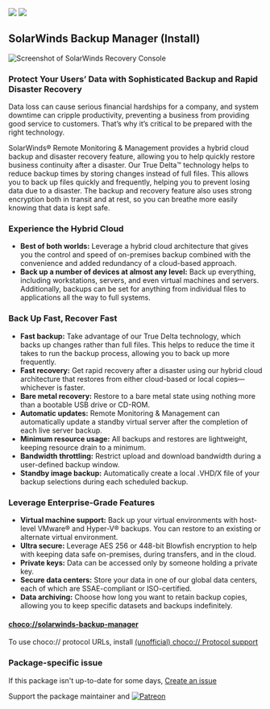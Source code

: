 [![](https://img.shields.io/chocolatey/v/solarwinds-backup-manager?color=green&label=solarwinds-backup-manager)](https://chocolatey.org/packages/solarwinds-backup-manager) [![](https://img.shields.io/chocolatey/dt/solarwinds-backup-manager)](https://chocolatey.org/packages/solarwinds-backup-manager)

## SolarWinds Backup Manager (Install)

![Screenshot of SolarWinds Recovery Console](https://cdn.jsdelivr.net/gh/tunisiano187/Chocolatey-packages@85179b8cd4077f4ed6504a5368999df5aee90917/automatic/solarwinds-backup-manager/solarwinds-backup-manager_screenshot.png)	

### Protect Your Users’ Data with Sophisticated Backup and Rapid Disaster Recovery

Data loss can cause serious financial hardships for a company, and system downtime can cripple productivity, preventing a business from providing good service to customers. That’s why it’s critical to be prepared with the right technology.

SolarWinds® Remote Monitoring & Management provides a hybrid cloud backup and disaster recovery feature, allowing you to help quickly restore business continuity after a disaster. Our True Delta™ technology helps to reduce backup times by storing changes instead of full files. This allows you to back up files quickly and frequently, helping you to prevent losing data due to a disaster. The backup and recovery feature also uses strong encryption both in transit and at rest, so you can breathe more easily knowing that data is kept safe.

### Experience the Hybrid Cloud

* **Best of both worlds:** Leverage a hybrid cloud architecture that gives you the control and speed of on-premises backup combined with the convenience and added redundancy of a cloud-based approach.
* **Back up a number of devices at almost any level:** Back up everything, including workstations, servers, and even virtual machines and servers. Additionally, backups can be set for anything from individual files to applications all the way to full systems.

### Back Up Fast, Recover Fast

* **Fast backup:** Take advantage of our True Delta technology, which backs up changes rather than full files. This helps to reduce the time it takes to run the backup process, allowing you to back up more frequently.
* **Fast recovery:** Get rapid recovery after a disaster using our hybrid cloud architecture that restores from either cloud-based or local copies—whichever is faster.
* **Bare metal recovery:** Restore to a bare metal state using nothing more than a bootable USB drive or CD-ROM.
* **Automatic updates:** Remote Monitoring & Management can automatically update a standby virtual server after the completion of each live server backup.
* **Minimum resource usage:** All backups and restores are lightweight, keeping resource drain to a minimum.
* **Bandwidth throttling:** Restrict upload and download bandwidth during a user-defined backup window.
* **Standby image backup:** Automatically create a local .VHD/X file of your backup selections during each scheduled backup.

### Leverage Enterprise-Grade Features

* **Virtual machine support:** Back up your virtual environments with host-level VMware® and Hyper-V® backups. You can restore to an existing or alternate virtual environment.
* **Ultra secure:** Leverage AES 256 or 448-bit Blowfish encryption to help with keeping data safe on-premises, during transfers, and in the cloud.
* **Private keys:** Data can be accessed only by someone holding a private key.
* **Secure data centers:** Store your data in one of our global data centers, each of which are SSAE-compliant or ISO-certified.
* **Data archiving:** Choose how long you want to retain backup copies, allowing you to keep specific datasets and backups indefinitely. 

#### [choco://solarwinds-backup-manager](choco://solarwinds-backup-manager)
To use choco:// protocol URLs, install [(unofficial) choco:// Protocol support ](https://chocolatey.org/packages/choco-protocol-support)

### Package-specific issue
If this package isn't up-to-date for some days, [Create an issue](https://github.com/tunisiano187/Chocolatey-packages/issues/new/choose)

Support the package maintainer and [![Patreon](https://cdn.jsdelivr.net/gh/tunisiano187/Chocolatey-packages@d15c4e19c709e7148588d4523ffc6dd3cd3c7e5e/icons/patreon.png)](https://www.patreon.com/bePatron?u=39585820)
